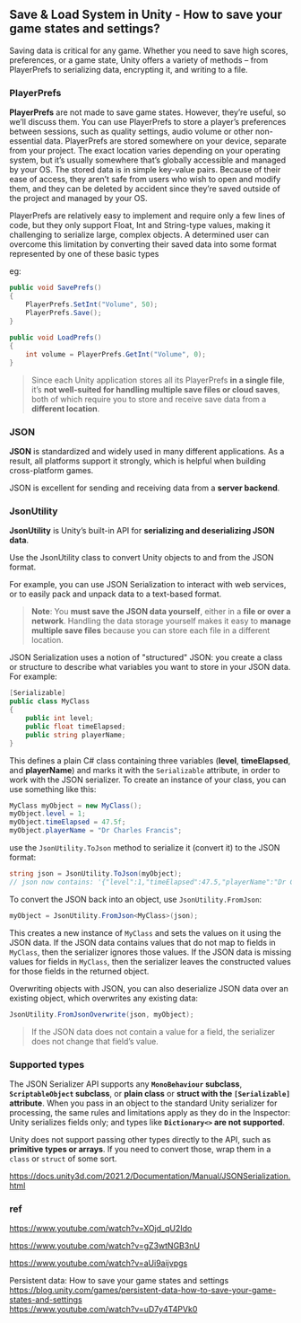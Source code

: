 ## Save & Load System in Unity - How to save your game states and settings?

Saving data is critical for any game. Whether you need to save high scores, preferences, or a game state, Unity offers a variety of methods – from PlayerPrefs to serializing data, encrypting it, and writing to a file.


### PlayerPrefs

**PlayerPrefs** are not made to save game states. However, they’re useful, so we’ll discuss them. You can use PlayerPrefs to store a player’s preferences between sessions, such as quality settings, audio volume or other non-essential data. PlayerPrefs are stored somewhere on your device, separate from your project. The exact location varies depending on your operating system, but it’s usually somewhere that’s globally accessible and managed by your OS. The stored data is in simple key-value pairs. Because of their ease of access, they aren’t safe from users who wish to open and modify them, and they can be deleted by accident since they’re saved outside of the project and managed by your OS.


PlayerPrefs are relatively easy to implement and require only a few lines of code, but they only support Float, Int and String-type values, making it challenging to serialize large, complex objects. A determined user can overcome this limitation by converting their saved data into some format represented by one of these basic types



eg:
```cs
public void SavePrefs()
{
    PlayerPrefs.SetInt("Volume", 50);
    PlayerPrefs.Save();
}
 
public void LoadPrefs()
{
    int volume = PlayerPrefs.GetInt("Volume", 0); 
}


```

> Since each Unity application stores all its PlayerPrefs **in a single file**, it’s **not well-suited for handling multiple save files or cloud saves**, both of which require you to store and receive save data from a **different location**.


### JSON
**JSON** is standardized and widely used in many different applications. As a result, all platforms support it strongly, which is helpful when building cross-platform games.

JSON is excellent for sending and receiving data from a **server backend**.


### JsonUtility

**JsonUtility** is Unity’s built-in API for **serializing and deserializing JSON data**.

Use the JsonUtility class to convert Unity objects to and from the JSON format.

For example, you can use JSON Serialization to interact with web services, or to easily pack and unpack data to a text-based format.


> **Note**: You **must save the JSON data yourself**, either in a **file or over a network**. Handling the data storage yourself makes it easy to **manage multiple save files** because you can store each file in a different location.


JSON Serialization uses a notion of "structured" JSON: you create a class or structure to describe what variables you want to store in your JSON data. For example:

```cs
[Serializable]
public class MyClass
{
    public int level;
    public float timeElapsed;
    public string playerName;
}
```
This defines a plain C# class containing three variables (**level**, **timeElapsed**, and **playerName**) and marks it with the `Serializable` attribute, in order to work with the JSON serializer. To create an instance of your class, you can use something like this:

```cs
MyClass myObject = new MyClass();
myObject.level = 1;
myObject.timeElapsed = 47.5f;
myObject.playerName = "Dr Charles Francis";
```
use the `JsonUtility.ToJson` method to serialize it (convert it) to the JSON format:
```cs
string json = JsonUtility.ToJson(myObject);
// json now contains: '{"level":1,"timeElapsed":47.5,"playerName":"Dr Charles Francis"}'
```

To convert the JSON back into an object, use `JsonUtility.FromJson`:

```cs
myObject = JsonUtility.FromJson<MyClass>(json);
```
This creates a new instance of `MyClass` and sets the values on it using the JSON data. If the JSON data contains values that do not map to fields in `MyClass`, then the serializer ignores those values. If the JSON data is missing values for fields in `MyClass`, then the serializer leaves the constructed values for those fields in the returned object.

Overwriting objects with JSON, you can also deserialize JSON data over an existing object, which overwrites any existing data:
```cs
JsonUtility.FromJsonOverwrite(json, myObject);
```
> If the JSON data does not contain a value for a field, the serializer does not change that field’s value.

### Supported types
The JSON Serializer API supports any **`MonoBehaviour` subclass**, **`ScriptableObject` subclass**, or **plain class** or **struct with the `[Serializable]` attribute**. When you pass in an object to the standard Unity serializer for processing, the same rules and limitations apply as they do in the Inspector: Unity serializes fields only; and types like **`Dictionary<>` are not supported**.

Unity does not support passing other types directly to the API, such as **primitive types or arrays**. If you need to convert those, wrap them in a `class` or `struct` of some sort.

https://docs.unity3d.com/2021.2/Documentation/Manual/JSONSerialization.html

### ref 
https://www.youtube.com/watch?v=XOjd_qU2Ido

https://www.youtube.com/watch?v=gZ3wtNGB3nU

https://www.youtube.com/watch?v=aUi9aijvpgs

Persistent data: How to save your game states and settings \
https://blog.unity.com/games/persistent-data-how-to-save-your-game-states-and-settings \
https://www.youtube.com/watch?v=uD7y4T4PVk0
